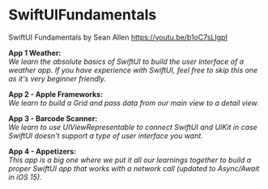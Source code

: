 # SwiftUIFundamentals
SwiftUI Fundamentals by Sean Allen
https://youtu.be/b1oC7sLIgpI

**App 1 Weather:** 
<br><i>We learn the absolute basics of SwiftUI to build the user interface of a weather app. If you have experience with SwiftUI, feel free to skip this one as it's very beginner friendly.</i>

**App 2 - Apple Frameworks:**
<br><i>We learn to build a Grid and pass data from our main view to a detail view.</i>

**App 3 - Barcode Scanner:**
<br><i>We learn to use UIViewRepresentable to connect SwiftUI and UIKit in case SwiftUI doesn't support a type of user interface you want.</i>

**App 4 - Appetizers:**
<br><i>This app is a big one where we put it all our learnings together to build a proper SwiftUI app that works with a network call (updated to Async/Await in iOS 15).</i>
